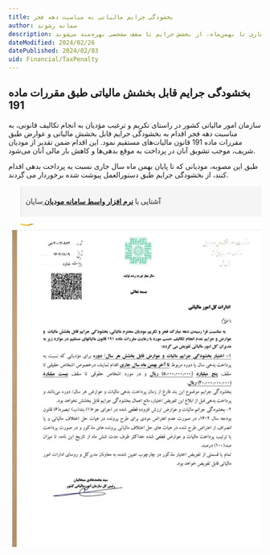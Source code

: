 ```yaml
---
title: بخشودگی جرایم مالیاتی به مناسبت دهه فجر
author: سمانه رشوند
description: به مناسبت دهه فجر، سازمان مالیاتی دستورالعملی مبنی بر بخشودگی جرایم مالیاتی را در چارچوب قانون به مدیران کل امور مالیاتی تفویض کرد. مؤدیان در صورت پرداخت بدهی‌های جاری تا بهمن‌ماه، از بخشش جرایم تا سقف مشخصی بهره‌مند می‌شوند.
dateModified: 2024/02/26
datePublished: 2024/02/03
uid: Financial/TaxPenalty
---
```


## بخشودگی جرایم قابل بخشش مالیاتی طبق مقررات ماده 191

سازمان امور مالیاتی کشور در راستای تکریم و ترغیب مؤدیان به انجام تکالیف قانونی، به مناسبت دهه فجر اقدام به بخشودگی جرایم قابل بخشش مالیاتی و عوارض طبق مقررات ماده 191 قانون مالیات‌های مستقیم نمود. این اقدام ضمن تقدیر از مودیان شریف، موجب تشویق آنان در پرداخت به موقع بدهی‌ها و کاهش بار مالی آنان می‌شود.

طبق این مصوبه، مودیانی که تا پایان بهمن ماه سال جاری نسبت به پرداخت بدهی اقدام کنند، از بخشودگی جرایم طبق دستورالعمل پیوشت شده برخوردار می گردند.

<blockquote style="background-color:#f5f5f5; padding:0.5rem">
<p><strong>آشنایی با <a href="https://www.hooshkar.com/Software/Sayan/Module/TpTaxGov" target="_blank">نرم افزار واسط سامانه مودیان
</a> سایان</strong></p></blockquote>

![بخشنامه تفویض اختیار بخشودگی جرایم مالیاتی](./Images/TaxPenalty.webp)